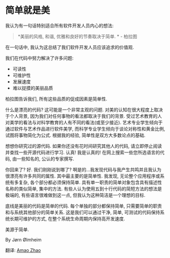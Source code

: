 # 简单就是美

我认为有一句话特别适合所有软件开发人员内心的想法:

> *美丽的风格, 和谐, 优雅和良好的节奏取决于简单. * - 柏拉图

在一句话中, 我认为这总结了我们软件开发人员应该追求的价值观. 

我们在代码中努力解决了许多问题:

- 可读性
- 可维护性
- 发展速度
- 难以捉摸的美丽品质

柏拉图告诉我们, 所有这些品质的促成因素是简单性. 

什么是漂亮的代码? 这可能是一个非常主观的问题. 对美的认知在很大程度上取决于个人背景, 因为我们对任何事物的看法都取决于我们的背景. 受过艺术教育的人对美学的看法与对科学教育的人有不同的看法(或至少接近). 艺术专业学生倾向于通过软件与艺术作品进行软件美学, 而科学专业学生倾向于谈论对称性和黄金比例, 试图将事物简化为公式. 根据我的经验, 简单性是双方大多数论点的基础. 

想想你研究过的源代码. 如果你还没有花时间研究其他人的代码, 请立即停止阅读并查找一些开源代码进行学习. 认真! 我是认真的! 在网上搜索一些您所选语言的代码, 由一些知名的, 公认的专家撰写. 

你回来了? 好. 我们刚刚说到哪了? 啊是的...我发现代码与我产生共鸣并且我认为很漂亮有许多共同的属性. 其中最主要的是简单性. 我发现, 无论整个应用程序或系统有多复杂, 各个部分都必须保持简单. 具有单一职责的简单对象包含具有描述性名称的类似简单, 集中的方法. 有些人认为使用五到十行代码的简短方法的想法是极端的, 有些语言很难做到这一点, 但我认为这种简洁是一个理想的目标. 

底线是美丽的代码是简单的代码. 每个单独的部分都保持简单, 只需要简单的职责和与系统其他部分的简单关系. 这是我们可以通过干净, 简单, 可测试的代码保持系统长期可维护的方式, 在整个系统生命周期内保持高开发速度. 

美源于简单. 

By Jørn Ølmheim

翻译: [Amao Zhao](https://blog.amaozhao.com)